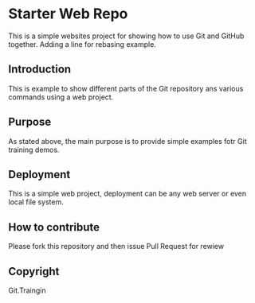 # Starter Web Repo

This is a simple websites project for showing how to use Git and GitHub together.
Adding a line for rebasing example.


## Introduction

This is example to show different parts of the Git repository ans various commands using a web project.

## Purpose

As stated above, the main purpose is to provide simple examples fotr Git training demos.

## Deployment
This is a simple web project, deployment can be any web server or even local file system.

## How to contribute

Please fork this repository and then issue Pull Request for rewiew

## Copyright

Git.Traingin